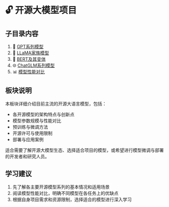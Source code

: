 # 🔓 开源大模型项目

## 子目录内容

1. 🌟 [GPT系列模型](gpt_series.md)
2. 🦙 [LLaMA家族模型](llama_family.md)
3. 🧠 [BERT及其变体](bert_family.md)
4. 🌐 [ChatGLM系列模型](glm.md)
5. 📊 [模型性能对比](model_benchmark.md)

## 板块说明

本板块详细介绍目前主流的开源大语言模型，包括：
- 各开源模型的架构特点与创新点
- 模型参数规模与性能对比
- 预训练与微调方法
- 开源许可与使用限制
- 部署与应用案例

适合需要了解开源大模型生态、选择适合项目的模型，或希望进行模型微调与部署的开发者和研究人员。

## 学习建议

1. 先了解各主要开源模型系列的基本情况和适用场景
2. 阅读模型性能对比，明确不同模型在各任务上的优缺点
3. 根据自身项目需求和资源限制，选择适合的模型进行深入学习
